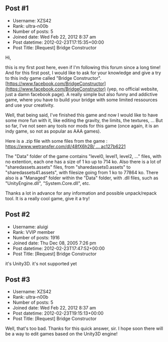 ## Post #1
- Username: XZS42
- Rank: ultra-n00b
- Number of posts: 5
- Joined date: Wed Feb 22, 2012 8:37 am
- Post datetime: 2012-02-23T17:15:35+00:00
- Post Title: [Request] Bridge Constructor

Hi,

this is my first post here, even if I'm following this forum since a long time!
And for this first post, I would like to ask for your knowledge and give a try to this indy game called "Bridge Constructor". [https://www.facebook.com/BridgeConstructor](https://www.facebook.com/BridgeConstructor) (yep, no official website, just a damn facebook page).
A really simple but also funny and addictive game, where you have to build your bridge with some limited ressources and use your creativity.

Well, that being said, I've finished this game and now I would like to have some more fun with it, like editing the gravity, the limits, the textures, ... 
But so far, I've not seen any tools nor mods for this game (once again, it is an indy game, so not as popular as AAA games).

Here is a .zip file with some files from the game : [https://www.wetransfer.com/dl/48fX6h2B/ ... ac127b6221](https://www.wetransfer.com/dl/48fX6h2B/f0926fe7c020dda8e4f436e0ad46ed34c141da89d917d1b283e9654156748aed9d26aac127b6221)

The "Data" folder of the game contains "level0, level1, level2, ..." files, with no extention, each one has a size of 1 ko up to 714 ko.
Also there is a lot of "sharedassets.assets" files, from "sharedassets0.assets" to "sharedassets41.assets", with filesize going from 1 ko to 77864 ko.
There also is a "Managed" folder within the "Data" folder, with .dll files, such as "UnityEngine.dll", "System.Core.dll", etc.

Thanks a lot in advance for any information and possible unpack/repack tool. It is a really cool game, give it a try!
## Post #2
- Username: aluigi
- Rank: VVIP member
- Number of posts: 1916
- Joined date: Thu Dec 08, 2005 7:26 pm
- Post datetime: 2012-02-23T17:47:52+00:00
- Post Title: [Request] Bridge Constructor

it's Unity3D.
it's not supported yet
## Post #3
- Username: XZS42
- Rank: ultra-n00b
- Number of posts: 5
- Joined date: Wed Feb 22, 2012 8:37 am
- Post datetime: 2012-02-23T19:15:13+00:00
- Post Title: [Request] Bridge Constructor

Well, that's too bad. Thanks for this quick answer, sir.
I hope soon there will be a way to edit games based on the Unity3D engine!
